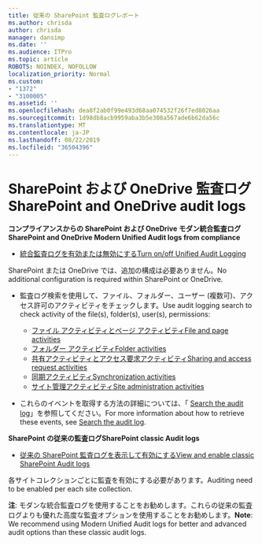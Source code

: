 ```yaml
---
title: 従来の SharePoint 監査ログレポート
ms.author: chrisda
author: chrisda
manager: dansimp
ms.date: ''
ms.audience: ITPro
ms.topic: article
ROBOTS: NOINDEX, NOFOLLOW
localization_priority: Normal
ms.custom:
- "1372"
- "3100005"
ms.assetid: ''
ms.openlocfilehash: dea8f2ab0f99e493d68aa074532f26f7ed8026aa
ms.sourcegitcommit: 1d98db8acb9959aba3b5e308a567ade6b62da56c
ms.translationtype: MT
ms.contentlocale: ja-JP
ms.lasthandoff: 08/22/2019
ms.locfileid: "36504396"
---
```

# <a name="sharepoint-and-onedrive-audit-logs"></a><span data-ttu-id="ea65b-102">SharePoint および OneDrive 監査ログ</span><span class="sxs-lookup"><span data-stu-id="ea65b-102">SharePoint and OneDrive audit logs</span></span>

<span data-ttu-id="ea65b-103">**コンプライアンスからの SharePoint および OneDrive モダン統合監査ログ**</span><span class="sxs-lookup"><span data-stu-id="ea65b-103">**SharePoint and OneDrive Modern Unified Audit logs from compliance**</span></span>

- [<span data-ttu-id="ea65b-104">統合監査ログを有効または無効にする</span><span class="sxs-lookup"><span data-stu-id="ea65b-104">Turn on/off Unified Audit Logging</span></span>](https://docs.microsoft.com/office365/securitycompliance/turn-audit-log-search-on-or-off) 

<span data-ttu-id="ea65b-105">SharePoint または OneDrive では、追加の構成は必要ありません。</span><span class="sxs-lookup"><span data-stu-id="ea65b-105">No additional configuration is required within SharePoint or OneDrive.</span></span>

- <span data-ttu-id="ea65b-106">監査ログ検索を使用して、ファイル、フォルダー、ユーザー (複数可)、アクセス許可のアクティビティをチェックします。</span><span class="sxs-lookup"><span data-stu-id="ea65b-106">Use audit logging search to check activity of the file(s), folder(s), user(s), permissions:</span></span>

    - [<span data-ttu-id="ea65b-107">ファイル アクティビティとページ アクティビティ</span><span class="sxs-lookup"><span data-stu-id="ea65b-107">File and page activities</span></span>](https://docs.microsoft.com/office365/securitycompliance/search-the-audit-log-in-security-and-compliance)
    - [<span data-ttu-id="ea65b-108">フォルダー アクティビティ</span><span class="sxs-lookup"><span data-stu-id="ea65b-108">Folder activities</span></span>](https://docs.microsoft.com/office365/securitycompliance/search-the-audit-log-in-security-and-compliance#folder-activities)
    - [<span data-ttu-id="ea65b-109">共有アクティビティとアクセス要求アクティビティ</span><span class="sxs-lookup"><span data-stu-id="ea65b-109">Sharing and access request activities</span></span>](https://docs.microsoft.com/office365/securitycompliance/search-the-audit-log-in-security-and-compliance#sharing-and-access-request-activities)
    - [<span data-ttu-id="ea65b-110">同期アクティビティ</span><span class="sxs-lookup"><span data-stu-id="ea65b-110">Synchronization activities</span></span>](https://docs.microsoft.com/office365/securitycompliance/search-the-audit-log-in-security-and-compliance#synchronization-activities)
    - [<span data-ttu-id="ea65b-111">サイト管理アクティビティ</span><span class="sxs-lookup"><span data-stu-id="ea65b-111">Site administration activities</span></span>](https://docs.microsoft.com/office365/securitycompliance/search-the-audit-log-in-security-and-compliance#site-administration-activities)
- <span data-ttu-id="ea65b-112">これらのイベントを取得する方法の詳細については、「 [Search the audit log](https://docs.microsoft.com/office365/securitycompliance/search-the-audit-log-in-security-and-compliance#search-the-audit-log)」を参照してください。</span><span class="sxs-lookup"><span data-stu-id="ea65b-112">For more information about how to retrieve these events, see [Search the audit log](https://docs.microsoft.com/office365/securitycompliance/search-the-audit-log-in-security-and-compliance#search-the-audit-log).</span></span>

<span data-ttu-id="ea65b-113">**SharePoint の従来の監査ログ**</span><span class="sxs-lookup"><span data-stu-id="ea65b-113">**SharePoint classic Audit logs**</span></span>

- [<span data-ttu-id="ea65b-114">従来の SharePoint 監査ログを表示して有効にする</span><span class="sxs-lookup"><span data-stu-id="ea65b-114">View and enable classic SharePoint Audit logs</span></span>](https://support.office.com/article/view-audit-log-reports-b37c5869-1b47-4a82-a30d-ea20070fe527)

<span data-ttu-id="ea65b-115">各サイトコレクションごとに監査を有効にする必要があります。</span><span class="sxs-lookup"><span data-stu-id="ea65b-115">Auditing need to be enabled per each site collection.</span></span> 

<span data-ttu-id="ea65b-116">**注**: モダンな統合監査ログを使用することをお勧めします。これらの従来の監査ログよりも優れた高度な監査オプションを使用することをお勧めします。</span><span class="sxs-lookup"><span data-stu-id="ea65b-116">**Note**: We recommend using Modern Unified Audit logs for better and advanced audit options than these classic audit logs.</span></span>

